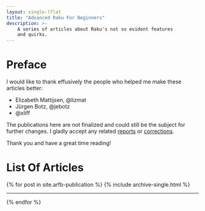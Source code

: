```yaml
---
layout: single-lflat
title: "Advanced Raku For Beginners"
description: >-
    A series of articles about Raku's not so evident features
    and quirks.
---
```

# Preface

I would like to thank effusively the people who helped me make these articles
better:

- Elizabeth Mattijsen, @lizmat
- Jürgen Botz, @jebotz
- @xliff

The publications here are not finalized and could still be the subject for
further changes. I gladly accept any related
[reports](https://github.com/vrurg/vrurg.github.io/issues/new/choose) or
[corrections](https://github.com/vrurg/vrurg.github.io/compare).

Thank you and have a great time reading!

# List Of Articles

{% for post in site.arfb-publication %}
{% include archive-single.html %}
<hr>
{% endfor %}
